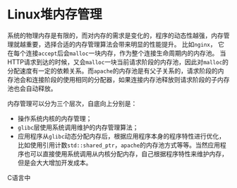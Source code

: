 # Linux堆内存管理

系统的物理内存是有限的，而对内存的需求是变化的，程序的动态性越强，内存管理就越重要，选择合适的内存管理算法会带来明显的性能提升。 比如`nginx`， 它在每个连接`accept`后会`malloc`一块内存，作为整个连接生命周期内的内存池。 当HTTP请求到达的时候，又会`malloc`一块当前请求阶段的内存池，因此对`malloc`的分配速度有一定的依赖关系。而`apache`的内存池是有父子关系的，请求阶段的内存池会和连接阶段的使用相同的分配器，如果连接内存池释放则请求阶段的子内存池也会自动释放。

内存管理可以分为三个层次，自底向上分别是：

* 操作系统内核的内存管理；
* `glibc`层使用系统调用维护的内存管理算法；
* 应用程序从`glibc`动态分配内存后，根据应用程序本身的程序特性进行优化， 比如使用引用计数`std::shared_ptr`，`apache`的内存池方式等等。当然应用程序也可以直接使用系统调用从内核分配内存，自己根据程序特性来维护内存，但是会大大增加开发成本。

C语言中

